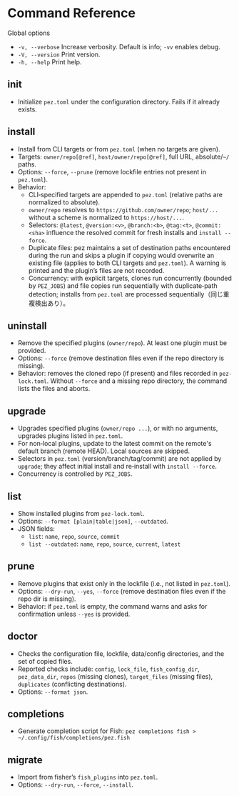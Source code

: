 # Command Reference

Global options

- `-v, --verbose` Increase verbosity. Default is info; `-vv` enables debug.
- `-V, --version` Print version.
- `-h, --help` Print help.

## init

- Initialize `pez.toml` under the configuration directory. Fails if it already exists.

## install

- Install from CLI targets or from `pez.toml` (when no targets are given).
- Targets: `owner/repo[@ref]`, `host/owner/repo[@ref]`, full URL, absolute/`~/` paths.
- Options: `--force`, `--prune` (remove lockfile entries not present in `pez.toml`).
- Behavior:
  - CLI‑specified targets are appended to `pez.toml` (relative paths are normalized to absolute).
  - `owner/repo` resolves to `https://github.com/owner/repo`; `host/...` without a scheme is normalized to `https://host/...`.
  - Selectors: `@latest`, `@version:<v>`, `@branch:<b>`, `@tag:<t>`, `@commit:<sha>` influence the resolved commit for fresh installs and `install --force`.
  - Duplicate files: pez maintains a set of destination paths encountered during the run and skips a plugin if copying would overwrite an existing file (applies to both CLI targets and `pez.toml`). A warning is printed and the plugin’s files are not recorded.
  - Concurrency: with explicit targets, clones run concurrently (bounded by `PEZ_JOBS`) and file copies run sequentially with duplicate‑path detection; installs from `pez.toml` are processed sequentially（同じ重複検出あり）。

## uninstall

- Remove the specified plugins (`owner/repo`). At least one plugin must be provided.
- Options: `--force` (remove destination files even if the repo directory is missing).
- Behavior: removes the cloned repo (if present) and files recorded in `pez-lock.toml`. Without `--force` and a missing repo directory, the command lists the files and aborts.

## upgrade

- Upgrades specified plugins (`owner/repo ...`), or with no arguments, upgrades plugins listed in `pez.toml`.
- For non‑local plugins, update to the latest commit on the remote's default branch (remote HEAD). Local sources are skipped.
- Selectors in `pez.toml` (version/branch/tag/commit) are not applied by `upgrade`; they affect initial install and re‑install with `install --force`.
- Concurrency is controlled by `PEZ_JOBS`.

## list

- Show installed plugins from `pez-lock.toml`.
- Options: `--format [plain|table|json]`, `--outdated`.
- JSON fields:
  - `list`: `name`, `repo`, `source`, `commit`
  - `list --outdated`: `name`, `repo`, `source`, `current`, `latest`

## prune

- Remove plugins that exist only in the lockfile (i.e., not listed in `pez.toml`).
- Options: `--dry-run`, `--yes`, `--force` (remove destination files even if the repo dir is missing).
- Behavior: if `pez.toml` is empty, the command warns and asks for confirmation unless `--yes` is provided.

## doctor

- Checks the configuration file, lockfile, data/config directories, and the set of copied files.
- Reported checks include: `config`, `lock_file`, `fish_config_dir`, `pez_data_dir`, `repos` (missing clones), `target_files` (missing files), `duplicates` (conflicting destinations).
- Options: `--format json`.

## completions

- Generate completion script for Fish: `pez completions fish > ~/.config/fish/completions/pez.fish`

## migrate

- Import from fisher’s `fish_plugins` into `pez.toml`.
- Options: `--dry-run`, `--force`, `--install`.
